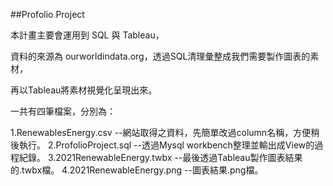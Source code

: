 ##Profolio Project


本計畫主要會運用到 SQL 與 Tableau，

資料的來源為 ourworldindata.org，透過SQL清理彙整成我們需要製作圖表的素材，

再以Tableau將素材視覺化呈現出來。

一共有四筆檔案，分別為：

1.RenewablesEnergy.csv  --網站取得之資料，先簡單改過column名稱，方便稍後執行。
2.ProfolioProject.sql  --透過Mysql workbench整理並輸出成View的過程紀錄。
3.2021RenewableEnergy.twbx  --最後透過Tableau製作圖表結果的.twbx檔。
4.2021RenewableEnergy.png  --圖表結果.png檔。
